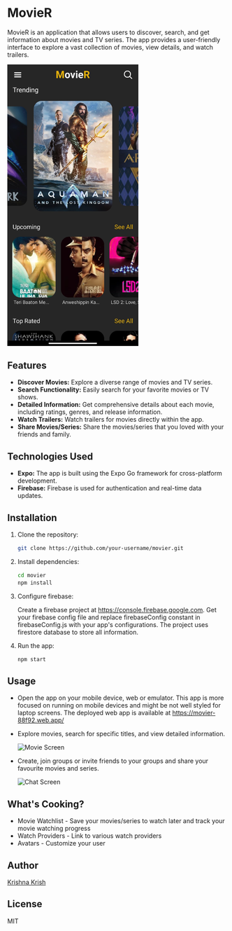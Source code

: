 # MovieR

MovieR is an application that allows users to discover, search, and get information about movies and TV series. The app provides a user-friendly interface to explore a vast collection of movies, view details, and watch trailers. 

  <img src="screenshots/HomeScreen.jpg" alt="Home Screen" width="300"/>

## Features

- **Discover Movies:** Explore a diverse range of movies and TV series.
- **Search Functionality:** Easily search for your favorite movies or TV shows.
- **Detailed Information:** Get comprehensive details about each movie, including ratings, genres, and release information.
- **Watch Trailers:** Watch trailers for movies directly within the app.
- **Share Movies/Series:** Share the movies/series that you loved with your friends and family.

## Technologies Used

- **Expo:** The app is built using the Expo Go framework for cross-platform development.
- **Firebase:** Firebase is used for authentication and real-time data updates.

## Installation

1. Clone the repository:

   ```bash
   git clone https://github.com/your-username/movier.git
2. Install dependencies:

    ```bash
    cd movier
    npm install
3. Configure firebase:

    Create a firebase project at https://console.firebase.google.com. Get your firebase config file and replace firebaseConfig constant in firebaseConfig.js with your app's configurations. The project uses firestore database to store all information. 

3. Run the app:
    ```bash
    npm start
## Usage

- Open the app on your mobile device, web or emulator. This app is more focused on running on mobile devices and might be not well styled for laptop screens. The deployed web app is available at https://movier-88f92.web.app/

- Explore movies, search for specific titles, and view detailed information. 

    <img src="screenshots/MovieScreen.jpg" alt="Movie Screen" width="300"/>

- Create, join groups or invite friends to your groups and share your favourite movies and series.

    <img src="screenshots/ChatScreen.jpg" alt="Chat Screen" width="300"/>

## What's Cooking?
- Movie Watchlist - Save your movies/series to watch later and track your movie watching progress
- Watch Providers - Link to various watch providers
- Avatars - Customize your user

## Author

[Krishna Krish](https://github.com/Krishnakrish77)

## License

MIT
